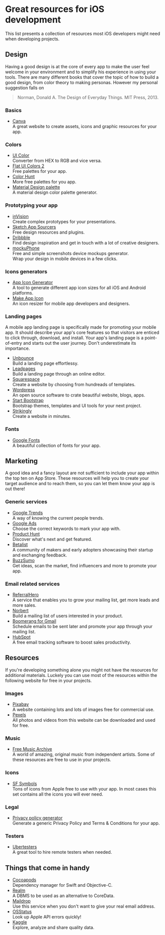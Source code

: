 # Great resources for iOS development

This list presents a collection of resources most iOS developers might need when developing projects.

## Design

Having a good design is at the core of every app to make the user feel welcome in your environment and to simplify his experience in using your tools. There are many different books that cover the topic of how to build a good design, from color theory to making personas. However my personal suggestion falls on

> Norman, Donald A. The Design of Everyday Things. MIT Press, 2013.

### Basics

- [Canva](https://www.canva.com) <br> A great website to create assets, icons and graphic resources for your app.

### Colors

- [UI Color](https://www.uicolor.io) <br> Converter from HEX to RGB and vice versa.
- [Flat UI Colors 2](https://www.flatuicolors.com) <br> Free palettes for your app.
- [Color Hunt](https://www.colorhunt.co) <br> More free palettes for you app.
- [Material Design palette](https://www.materialpalette.com) <br> A material design color palette generator.

### Prototyping your app

- [inVision](https://www.invisionapp.com) <br> Create complex prototypes for your presentations.
- [Sketch App Sourcers](https://www.sketchappsources.com) <br> Free design resources and plugins.
- [Dribbble](https://www.dribble.com) <br> Find design inspiration and get in touch with a lot of creative designers.
- [mockuPhone](https://www.mockuphone.com) <br> Free and simple screenshots device mockups generator. <br> Wrap your design in mobile devices in a few clicks.

### Icons generators

- [App Icon Generator](https://www.appicon.co) <br> A tool to generate different app icon sizes for all iOS and Android platforms.
- [Make App Icon](https://www.makeappicon.com) <br> An icon resizer for mobile app developers and designers.

### Landing pages

A mobile app landing page is specifically made for promoting your mobile app. It should describe your app's core features so that visitors are enticed to click through, download, and install. Your app's landing page is a point-of-entry and starts out the user journey. Don't underestimate its importance.

- [Unbounce](https://www.unbounce.com) <br> Build a landing page effortlessy.
- [Leadpages](https://www.leadpages.com) <br> Build a landing page through an online editor.
- [Squarespace](https://www.squarespace.com) <br> Create a website by choosing from hundreads of templates.
- [Wordpress](https://www.wordpress.org) <br> An open source software to crate beautiful website, blogs, apps.
- [Start Bootstrap](https://www.startbootstrap.com) <br> Bootstrap themes, templates and UI tools for your next project.
- [Strikingly](https://www.strikingly.com) <br> Create a website in minutes.

### Fonts

- [Google Fonts](https://fonts.google.com) <br> A beautiful collection of fonts for your app.

## Marketing

A good idea and a fancy layout are not sufficient to include your app within the top ten on App Store. These resources will help you to create your target audience and to reach them, so you can let them know your app is out there!

### Generic services

- [Google Trends](https://trands.google.co.uk) <br> A way of knowing the current people trends.
- [Google Ads](https://ads.google.com/intl/it_it/home/tools/keyword-planner) <br> Choose the correct keywords to mark your app with.
- [Product Hunt](https://trands.google.co.uk) <br> Discover what's next and get featured.
- [Betalist](https://betalist.com) <br> A community of makers and early adopters showcasing their startup and exchanging feedback.
- [BuzzSumo](https://buzzsumo.com) <br> Get ideas, scan the market, find influencers and more to promote your app.

### Email related services

- [ReferralHero](https://referralhero.com) <br> A service that enables you to grow your mailing list, get more leads and more sales.
- [Norbert](https://voilanorbert.com) <br> Build a mailing list of users interested in your product.
- [Boomerang for Gmail](https://boomeranggmail.com) <br> Schedule emails to be sent later and promote your app through your mailing list.
- [HubSpot](https://hubspots.com) <br> A free email tracking software to boost sales productivity.

## Resources

If you're developing something alone you might not have the resources for additional materials. Luckely you can use most of the resources within the following website for free in your projects.

### Images

- [Pixabay](https://www.pixabay.com) <br> A website containing lots and lots of images free for commercial use.
- [Pexels](https://www.pexels.com) <br> All photos and videos from this website can be downloaded and used for free.

### Music

- [Free Music Archive](https://www.freemusicarchive.org) <br> A world of amazing, original music from independent artists. Some of these resources are free to use in your projects.

### Icons

- [SF Symbols](https://developer.apple.com/design/human-interface-guidelines/sf-symbols/overview) <br> Tons of icons from Apple free to use with your app. In most cases this set contains all the icons you will ever need.

### Legal

- [Privacy policy generator](https://app-privacy-policy-generator.firebaseapp.com) <br> Generate a generic Privacy Policy and Terms & Conditions for your app.

### Testers

- [Ubertesters](https.//ubertesters.com) <br> A great tool to hire remote testers when needed.


## Things that come in handy

- [Cocoapods](https://cocoapods.org) <br> Dependency manager for Swift and Objective-C.
- [Realm](https://realm.io) <br> A DBMS to be used as an alternative to CoreData.
- [Maildrop](https://maildrop.cc) <br> Use this service when you don't want to give your real email address.
- [OSStatus](https://osstatus.com) <br> Look up Apple API errors quickly!
- [Kaggle](https://kaggle.com) <br> Explore, analyze and share quality data.
